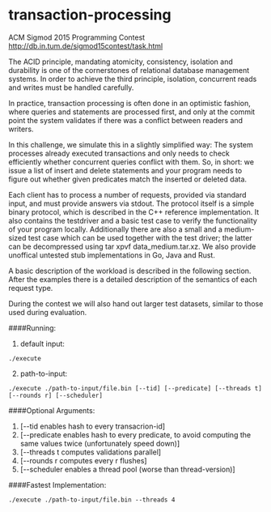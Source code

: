 # transaction-processing
ACM Sigmod 2015 Programming Contest
http://db.in.tum.de/sigmod15contest/task.html

The ACID principle, mandating atomicity, consistency, isolation and durability is one of the cornerstones of relational database management systems. In order to achieve the third principle, isolation, concurrent reads and writes must be handled carefully.

In practice, transaction processing is often done in an optimistic fashion, where queries and statements are processed first, and only at the commit point the system validates if there was a conflict between readers and writers.

In this challenge, we simulate this in a slightly simplified way: The system processes already executed transactions and only needs to check efficiently whether concurrent queries conflict with them. So, in short: we issue a list of insert and delete statements and your program needs to figure out whether given predicates match the inserted or deleted data.

Each client has to process a number of requests, provided via standard input, and must provide answers via stdout. The protocol itself is a simple binary protocol, which is described in the C++ reference implementation. It also contains the testdriver and a basic test case to verify the functionality of your program locally. Additionally there are also a small and a medium-sized test case which can be used together with the test driver; the latter can be decompressed using tar xpvf data_medium.tar.xz. We also provide unoffical untested stub implementations in Go, Java and Rust.

A basic description of the workload is described in the following section. After the examples there is a detailed description of the semantics of each request type.

During the contest we will also hand out larger test datasets, similar to those used during evaluation.

####Running:
1. default input:
  ```
  ./execute
  ```
2. path-to-input:
  ```
  ./execute ./path-to-input/file.bin [--tid] [--predicate] [--threads t] [--rounds r] [--scheduler]
  ```

####Optional Arguments:
1. [--tid enables hash to every transacrion-id]
2. [--predicate enables hash to every predicate, to avoid computing the same values twice (unfortunately speed down)]
3. [--threads t computes validations parallel]
4. [--rounds r computes every r flushes]
5. [--scheduler enables a thread pool (worse than thread-version)]

####Fastest Implementation:
```
./execute ./path-to-input/file.bin --threads 4
```
